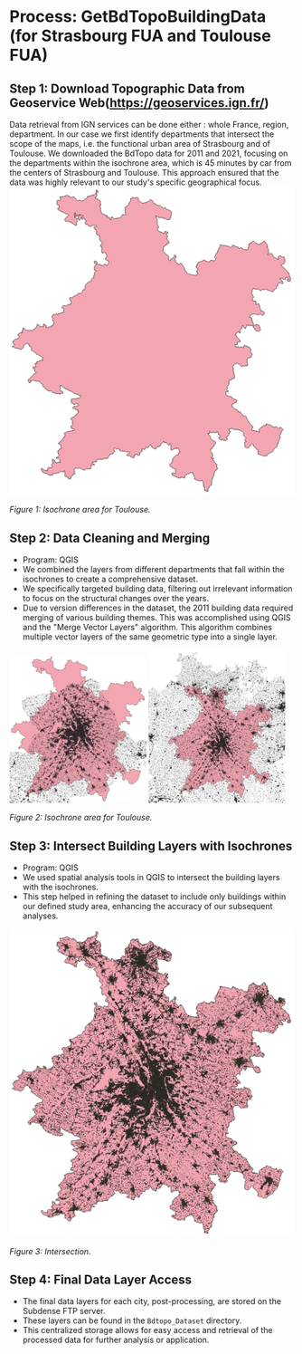# Process: GetBdTopoBuildingData (for Strasbourg FUA and Toulouse FUA)

## Step 1: Download Topographic Data from Geoservice Web(https://geoservices.ign.fr/)

Data retrieval from IGN services can be done either : whole France, region, department. In our case we first identify departments that intersect the scope of the maps, i.e. the functional urban area of Strasbourg and of Toulouse. We downloaded the BdTopo data for 2011 and 2021, focusing on the departments within the isochrone area, which is 45 minutes by car from the centers of Strasbourg and Toulouse. This approach ensured that the data was highly relevant to our study's specific geographical focus.
![Description de l'image](/img/isochrone_Toulouse.png)

*Figure 1: Isochrone area for Toulouse.*

## Step 2: Data Cleaning and Merging
* Program: QGIS
* We combined the layers from different departments that fall within the isochrones to create a comprehensive dataset.
* We specifically targeted building data, filtering out irrelevant information to focus on the structural changes over the years.
* Due to version differences in the dataset, the 2011 building data required merging of various building themes. This was accomplished using QGIS and the "Merge Vector Layers" algorithm. This algorithm combines multiple vector layers of the same geometric type into a single layer.

<p float="left">
  <img src="/img/buildingFusion.png" width="48%" />
  <img src="/img/buildingIntersection.png" width="48%" /> 
</p>

*Figure 2: Isochrone area for Toulouse.*

## Step 3: Intersect Building Layers with Isochrones
* Program: QGIS
* We used spatial analysis tools in QGIS to intersect the building layers with the isochrones.
* This step helped in refining the dataset to include only buildings within our defined study area, enhancing the accuracy of our subsequent analyses.

![Description de l'image](/img/buildingIntersectWithIsochrone.png)

*Figure 3: Intersection.*

## Step 4: Final Data Layer Access
* The final data layers for each city, post-processing, are stored on the Subdense FTP server.
* These layers can be found in the `Bdtopo_Dataset` directory.
* This centralized storage allows for easy access and retrieval of the processed data for further analysis or application.
